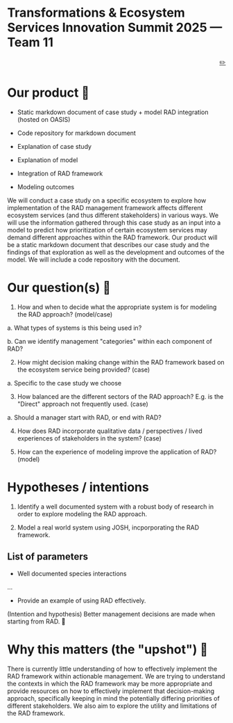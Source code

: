 # Transformations & Ecosystem Services Innovation Summit 2025 — Team 11

<p style="text-align: right;"><a href="https://github.com/CU-ESIIL/transformations-ecosystem-services-innovation-summit-2025__11/edit/main/docs/index.md" title="Edit this page">✏️</a></p>

<!-- =========================================================
HERO (Swap hero.jpg, title, strapline, and the three links)
========================================================= -->

# Our product 📣

- Static markdown document of case study + model RAD integration (hosted on OASIS)

- Code repository for markdown document

- Explanation of case study

- Explanation of model

- Integration of RAD framework

- Modeling outcomes

We will conduct a case study on a specific ecosystem to explore how implementation of the RAD management framework affects different ecosystem services (and thus different stakeholders) in various ways. We will use the information gathered through this case study as an input into a model to predict how prioritization of certain ecosystem services may demand different approaches within the RAD framework. Our product will be a static markdown document that describes our case study and the findings of that exploration as well as the development and outcomes of the model. We will include a code repository with the document.

# Our question(s) 📣

1. How and when to decide what the appropriate system is for modeling the RAD approach? (model/case)

a. What types of systems is this being used in?

b. Can we identify management "categories" within each component of RAD?

2. How might decision making change within the RAD framework based on the ecosystem service being provided? (case)

a. Specific to the case study we choose

3. How balanced are the different sectors of the RAD approach? E.g. is the "Direct" approach not frequently used. (case)

a. Should a manager start with RAD, or end with RAD?

4. How does RAD incorporate qualitative data / perspectives / lived experiences of stakeholders in the system? (case)

5. How can the experience of modeling improve the application of RAD? (model)

# Hypotheses / intentions

1. Identify a well documented system with a robust body of research in order to explore modeling the RAD approach.

2. Model a real world system using JOSH, incporporating the RAD framework. 

## List of parameters

- Well documented species interactions

…

- Provide an example of using RAD effectively.

(Intention and hypothesis) Better management decisions are made when starting from RAD. 😬

# Why this matters (the "upshot") 📣

There is currently little understanding of how to effectively implement the RAD framework within actionable management. We are trying to understand the contexts in which the RAD framework may be more appropriate and provide resources on how to effectively implement that decision-making approach, specifically keeping in mind the potentially differing priorities of different stakeholders. We also aim to explore the utility and limitations of the RAD framework.
